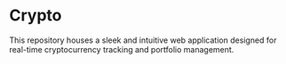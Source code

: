 # Crypto
This repository houses a sleek and intuitive web application designed for real-time cryptocurrency tracking and portfolio management.
